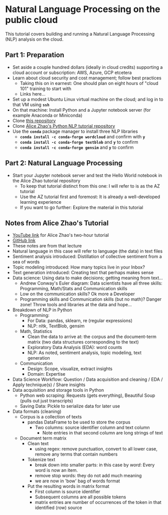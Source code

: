 # Natural Language Processing on the public cloud

This tutorial covers building and running a Natural Language Processing (NLP) analysis on the cloud.


## Part 1: Preparation

- Set aside a couple hundred dollars (ideally in cloud credits) supporting a cloud account or subscription: AWS, Azure, GCP etcetera
- Learn about cloud security and cost management; follow best practices
    - Taking this on in earnest: One should plan on eight hours of "cloud 101" training to start with
    - Links here...
- Set up a modest Ubuntu Linux virtual machine on the cloud; and log in to that VM using **`ssh`**
- On that machine: Install Python and a Jupyter notebook server (for example Anaconda or Miniconda)
- Clone [this repository](https://github.com/robfatland/nlp)
- Clone [Alice Zhao's Python NLP tutorial repository](https://github.com/adashofdata/nlp-in-python-tutorial.git)
- Use the **`conda`** package manager to install three NLP libraries
    * **`conda install -c conda-forge wordcloud`** and confirm with **`y`**
    * **`conda install -c conda-forge textblob`** and **`y`** to confirm
    * **`conda install -c conda-forge gensim`** and **`y`** to confirm


## Part 2: Natural Language Processing

- Start your Jupyter notebook server and test the Hello World notebook in the Alice Zhao tutorial repository
    - To keep that tutorial distinct from this one: I will refer to is as the AZ tutorial
    - Use the AZ tutorial first and foremost: It is already a well-developed learning experience
    - If you want to go further: Explore the material in this tutorial





## Notes from Alice Zhao's Tutorial

* [YouTube link](https://youtu.be/xvqsFTUsOmc) for Alice Zhao's two-hour tutorial
* [GitHub link](https://github.com/adashofdata/nlp-in-python-tutorial.git)  
* These notes are from that lecture
* Natural language in this case will refer to language (the data) in text files
* Sentiment analysis introduced: Distillation of collective sentiment from a sea of words
* Topic modeling introduced: How many topics live in your Inbox?
* Text generation introduced: Creating text that perhaps makes sense
* Data science: Using data to make decisions; getting meaning from text...
    * Andrew Conway's Euler diagram: Data scientists have all three skills: Programming, Math/Stats and Communication skills
    * Low on the communication skills? Ok more a Developer
    * Programming skills and Communication skills (but no math)? Danger zone! Throw tools and libraries at the data and hope...
* Breakdown of NLP in Python
    * Programming: 
        * For Data: pandas, sklearn, re (regular expressions)
        * NLP: nltk, TextBlob, gensim
    * Math, Statistics
        * Clean the data to arrive at: the corpus and the document-term matrix (two data structures corresponding to the text)
        * Exploratory Data Analysis (EDA): word counts
        * NLP: As noted, sentiment analysis, topic modeling, text generation
    * Communication
        * Design: Scope, visualize, extract insights
        * Domain: Expertise 
* Data Science Workflow: Question / Data acquisition and cleaning / EDA / Apply technique(s) / Share insights
* Data acquisition and storage tools in Python
    * Python web scraping: Requests (gets everything), Beautiful Soup (pulls out just transcripts)
    * Saving Data: Pickle to serialize data for later use
* Data formats (cleaning)
    * Corpus is a collection of texts
        * pandas DataFrame to be used to store the corpus
            * Two columns: source identifier column and text column
                * Note entries in that second column are long strings of text
    * Document term matrix 
        * Clean text
            * using regex: remove punctuation, convert to all lower case, remove any terms that contain numbers
        * Tokenize text
            * break down into smaller parts: in this case by *word*: Every word is now an item.
            * remove stop words: they do not add much meaning
            * we are now in 'bow' bag of words format
        * Put the resulting words in matrix format
            * First column is source identifier
            * Subsequent columns are all possible tokens
            * matrix entries are number of occurrences of the token in that identified (row) source




